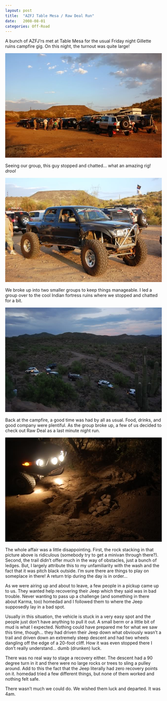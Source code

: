 ```yaml
---
layout: post
title:  "AZFJ Table Mesa / Raw Deal Run"
date:   2008-08-01
categories: Off-Road
---
```


A bunch of AZFJ’rs met at Table Mesa for the usual Friday night Gillette ruins campfire gig. On this night, the turnout was quite large! 

![](/assets/img/2008-08-01-raw-deal/DSC_1333.jpg)

Seeing our group, this guy stopped and chatted… what an amazing rig! *drool* 

![](/assets/img/2008-08-01-raw-deal/DSC_1330.jpg)

We broke up into two smaller groups to keep things manageable. I led a group over to the cool Indian fortress ruins where we stopped and chatted for a bit. 

![](/assets/img/2008-08-01-raw-deal/DSC_1346.jpg)

Back at the campfire, a good time was had by all as usual. Food, drinks, and good company were plentiful. As the group broke up, a few of us decided to check out Raw Deal as a last minute night run. 

![](/assets/img/2008-08-01-raw-deal/DSC_1358.jpg)

The whole affair was a little disappointing. First, the rock stacking in that picture above is ridiculous (somebody try to get a minivan through there?). Second, the trail didn’t offer much in the way of obstacles, just a bunch of ledges. But, I largely attribute this to my unfamiliarity with the wash and the fact that it was pitch black outside. I’m sure there are things to play on someplace in there! A return trip during the day is in order…

As we were airing up and about to leave, a few people in a pickup came up to us. They wanted help recovering their Jeep which they said was in bad trouble. Never wanting to pass up a challenge (and something in there about Karma, too) homedad and I followed them to where the Jeep supposedly lay in a bad spot.

Usually in this situation, the vehicle is stuck in a very easy spot and the people just don’t have anything to pull it out. A small berm or a little bit of mud is what I expected. Nothing could have prepared me for what we saw this time, though… they had driven their Jeep down what obviously wasn’t a trail and driven down an extremely steep descent and had two wheels dangling off the edge of a 20-foot cliff. How it was even stopped there I don’t really understand… dumb (drunken) luck.

There was no real way to stage a recovery either. The descent had a 90 degree turn in it and there were no large rocks or trees to sling a pulley around. Add to this the fact that the Jeep literally had zero recovery points on it. homedad tried a few different things, but none of them worked and nothing felt safe.

There wasn’t much we could do. We wished them luck and departed. It was 4am.